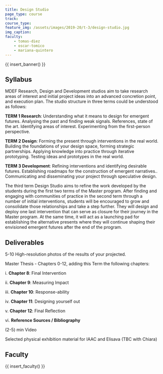 ```yaml
---
title: Design Studio
page_type: course
track:
course_type:
feature_img: /assets/images/2019-20/t-3/design-studio.jpg
img_caption: 
faculty: 
    - tomas-diez
    - oscar-tomico
    - mariana-quintero
---
```


{{ insert_banner() }}

## Syllabus 

MDEF Research, Design and Development studios aim to take research areas of interest and initial project ideas into an advanced concretion point, and execution plan. The studio structure in three terms could be understood as follows:

**TERM 1 Research**: Understanding what it means to design for emergent futures. Analysing the past and finding weak signals. References, state of the art. Identifying areas of interest. Experimenting from the first-person perspective.

**TERM 2 Design**: Forming the present through interventions in the real world. Building the foundations of your design space, forming strategic partnerships. Applying knowledge into practice through iterative prototyping. Testing ideas and prototypes in the real world.

**TERM 3 Development**: Refining interventions and identifying desirable futures. Establishing roadmaps for the construction of emergent narratives.. Communicating and disseminating your project through speculative design.

The third term Design Studio aims to refine the work developed by the students during the first two terms of the Master program. After finding and engaging with communities of practice in the second term through a number of initial interventions, students will be encouraged to grow and consolidate those relationships and take a step further. They will design and deploy one last intervention that can serve as closure for their journey in the Master program. At the same time, it will act as a launching pad for establishing the alternative presents where they will continue shaping their envisioned emergent futures after the end of the program.

## Deliverables

5-10 High-resolution photos of the results of your projected.

Master Thesis - Chapters 0-12, adding this Term the following chapters:

i. **Chapter 8**: Final Intervention

ii. **Chapter 9**: Measuring Impact

iii. **Chapter 10**: Response-ability

iv. **Chapter 11**: Designing yourself out

v. **Chapter 12**: Final Reflection

vi. **Reference Sources / Bibliography**

(2-5) min Video

Selected physical exhibition material for IAAC and Elisava (TBC with Chiara)

## Faculty

{{ insert_faculty() }}